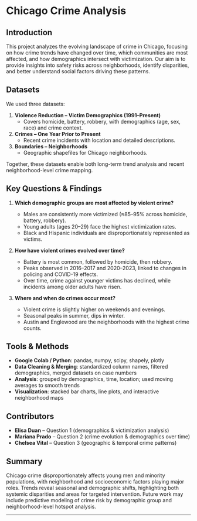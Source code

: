 # Chicago Crime Analysis

## Introduction
This project analyzes the evolving landscape of crime in Chicago, focusing on how crime trends have changed over time, which communities are most affected, and how demographics intersect with victimization. Our aim is to provide insights into safety risks across neighborhoods, identify disparities, and better understand social factors driving these patterns.

## Datasets
We used three datasets:
1. **Violence Reduction – Victim Demographics (1991–Present)**  
   - Covers homicide, battery, robbery, with demographics (age, sex, race) and crime context.  
2. **Crimes – One Year Prior to Present**  
   - Recent crime incidents with location and detailed descriptions.  
3. **Boundaries – Neighborhoods**  
   - Geographic shapefiles for Chicago neighborhoods.  

Together, these datasets enable both long-term trend analysis and recent neighborhood-level crime mapping.

## Key Questions & Findings
1. **Which demographic groups are most affected by violent crime?**  
   - Males are consistently more victimized (≈85–95% across homicide, battery, robbery).  
   - Young adults (ages 20–29) face the highest victimization rates.  
   - Black and Hispanic individuals are disproportionately represented as victims.  

2. **How have violent crimes evolved over time?**  
   - Battery is most common, followed by homicide, then robbery.  
   - Peaks observed in 2016–2017 and 2020–2023, linked to changes in policing and COVID-19 effects.  
   - Over time, crime against younger victims has declined, while incidents among older adults have risen.  

3. **Where and when do crimes occur most?**  
   - Violent crime is slightly higher on weekends and evenings.  
   - Seasonal peaks in summer, dips in winter.  
   - Austin and Englewood are the neighborhoods with the highest crime counts.  

## Tools & Methods
- **Google Colab / Python**: pandas, numpy, scipy, shapely, plotly  
- **Data Cleaning & Merging**: standardized column names, filtered demographics, merged datasets on case numbers  
- **Analysis**: grouped by demographics, time, location; used moving averages to smooth trends  
- **Visualization**: stacked bar charts, line plots, and interactive neighborhood maps  

## Contributors
- **Elisa Duan** – Question 1 (demographics & victimization analysis)  
- **Mariana Prado** – Question 2 (crime evolution & demographics over time)  
- **Chelsea Vital** – Question 3 (geographic & temporal crime patterns)  

## Summary
Chicago crime disproportionately affects young men and minority populations, with neighborhood and socioeconomic factors playing major roles. Trends reveal seasonal and demographic shifts, highlighting both systemic disparities and areas for targeted intervention. Future work may include predictive modeling of crime risk by demographic group and neighborhood-level hotspot analysis.

---

